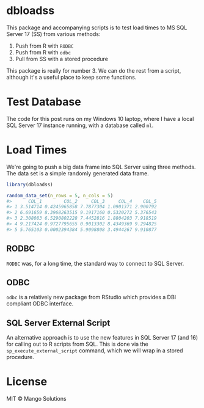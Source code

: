 <!-- README.md is generated from README.Rmd. Please edit that file -->
dbloadss
========

This package and accompanying scripts is to test load times to MS SQL Server 17 (SS) from various methods:

1.  Push from R with `RODBC`
2.  Push from R with `odbc`
3.  Pull from SS with a stored procedure

This package is really for number 3. We can do the rest from a script, although it's a useful place to keep some functions.

Test Database
=============

The code for this post runs on my Windows 10 laptop, where I have a local SQL Server 17 instance running, with a database called `ml`.

Load Times
==========

We're going to push a big data frame into SQL Server using three methods. The data set is a simple randomly generated data frame.

``` r
library(dbloadss)

random_data_set(n_rows = 5, n_cols = 5)
#>      COL_1        COL_2     COL_3     COL_4    COL_5
#> 1 3.514714 0.4245965858 7.7877304 1.0901371 2.900792
#> 2 6.691659 8.3968263515 9.1917160 0.5320272 5.376543
#> 3 2.308083 6.5290802228 7.4452816 1.8804203 7.918519
#> 4 9.217424 0.9727795655 0.9013302 8.4349369 9.294825
#> 5 5.765103 0.0002394384 5.9098808 3.4944267 9.910877
```

RODBC
-----

`RODBC` was, for a long time, the standard way to connect to SQL Server.

ODBC
----

`odbc` is a relatively new package from RStudio which provides a DBI compliant ODBC interface.

SQL Server External Script
--------------------------

An alternative approach is to use the new features in SQL Server 17 (and 16) for calling out to R scripts from SQL. This is done via the `sp_execute_external_script` command, which we will wrap in a stored procedure.

License
=======

MIT © Mango Solutions
